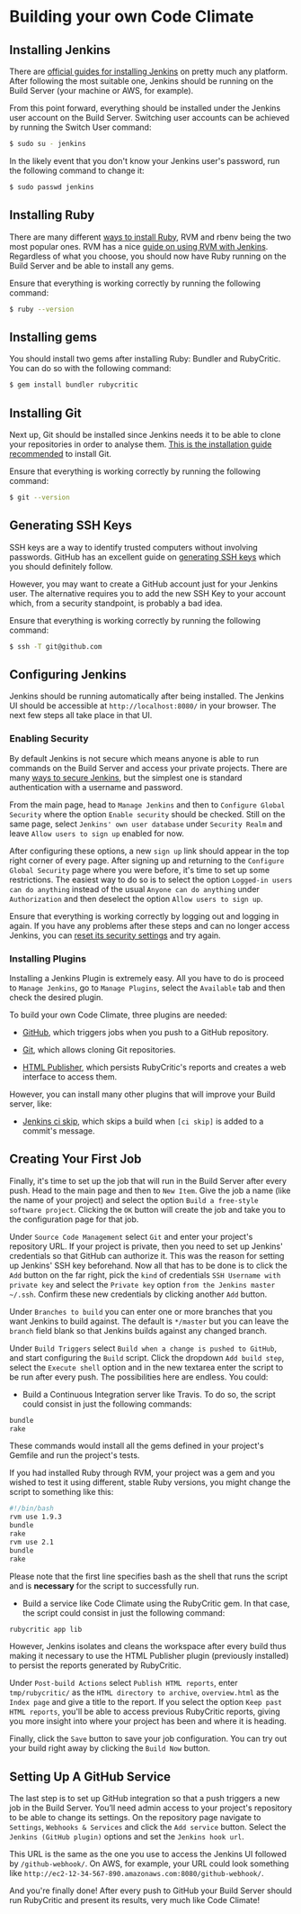 # Building your own Code Climate

## Installing Jenkins

There are [official guides for installing Jenkins][1] on pretty much any platform. After following the most suitable one, Jenkins should be running on the Build Server (your machine or AWS, for example).

From this point forward, everything should be installed under the Jenkins user account on the Build Server. Switching user accounts can be achieved by running the Switch User command:

```bash
$ sudo su - jenkins
```

In the likely event that you don't know your Jenkins user's password, run the following command to change it:

```bash
$ sudo passwd jenkins
```

## Installing Ruby

There are many different [ways to install Ruby][2], RVM and rbenv being the two most popular ones. RVM has a nice [guide on using RVM with Jenkins][3]. Regardless of what you choose, you should now have Ruby running on the Build Server and be able to install any gems.

Ensure that everything is working correctly by running the following command:

```bash
$ ruby --version
```

## Installing gems

You should install two gems after installing Ruby: Bundler and RubyCritic. You can do so with the following command:

```bash
$ gem install bundler rubycritic
```

## Installing Git

Next up, Git should be installed since Jenkins needs it to be able to clone your repositories in order to analyse them. [This is the installation guide recommended][4] to install Git.

Ensure that everything is working correctly by running the following command:

```bash
$ git --version
```

## Generating SSH Keys

SSH keys are a way to identify trusted computers without involving passwords. GitHub has an excellent guide on [generating SSH keys][5] which you should definitely follow.

However, you may want to create a GitHub account just for your Jenkins user. The alternative requires you to add the new SSH Key to your account which, from a security standpoint, is probably a bad idea.

Ensure that everything is working correctly by running the following command:

```bash
$ ssh -T git@github.com
```

## Configuring Jenkins

Jenkins should be running automatically after being installed. The Jenkins UI should be accessible at `http://localhost:8080/` in your browser. The next few steps all take place in that UI.

### Enabling Security

By default Jenkins is not secure which means anyone is able to run commands on the Build Server and access your private projects. There are many [ways to secure Jenkins][6], but the simplest one is standard authentication with a username and password.

From the main page, head to `Manage Jenkins` and then to `Configure Global Security` where the option `Enable security` should be checked. Still on the same page, select `Jenkins' own user database` under `Security Realm` and leave `Allow users to sign up` enabled for now.

After configuring these options, a new `sign up` link should appear in the top right corner of every page. After signing up and returning to the `Configure Global Security` page where you were before, it's time to set up some restrictions. The easiest way to do so is to select the option `Logged-in users can do anything` instead of the usual `Anyone can do anything` under `Authorization` and then deselect the option `Allow users to sign up`.

Ensure that everything is working correctly by logging out and logging in again. If you have any problems after these steps and can no longer access Jenkins, you can [reset its security settings][7] and try again.

### Installing Plugins

Installing a Jenkins Plugin is extremely easy. All you have to do is proceed to `Manage Jenkins`, go to `Manage Plugins`, select the `Available` tab and then check the desired plugin.

To build your own Code Climate, three plugins are needed:

  * [GitHub][8], which triggers jobs when you push to a GitHub repository.

  * [Git][9], which allows cloning Git repositories.

  * [HTML Publisher][10], which persists RubyCritic's reports and creates a web interface to access them.

However, you can install many other plugins that will improve your Build server, like:

  * [Jenkins ci skip][11], which skips a build when `[ci skip]` is added to a commit's message.

## Creating Your First Job

Finally, it's time to set up the job that will run in the Build Server after every push. Head to the main page and then to `New Item`. Give the job a name (like the name of your project) and select the option `Build a free-style software project`. Clicking the `OK` button will create the job and take you to the configuration page for that job.

Under `Source Code Management` select `Git` and enter your project's repository URL. If your project is private, then you need to set up Jenkins' credentials so that GitHub can authorize it. This was the reason for setting up Jenkins' SSH key beforehand. Now all that has to be done is to click the `Add` button on the far right, pick the `kind` of credentials `SSH Username with private key` and select the `Private key` option `from the Jenkins master ~/.ssh`. Confirm these new credentials by clicking another `Add` button.

Under `Branches to build` you can enter one or more branches that you want Jenkins to build against. The default is `*/master` but you can leave the `branch` field blank so that Jenkins builds against any changed branch.

Under `Build Triggers` select `Build when a change is pushed to GitHub`, and start configuring the `Build` script. Click the dropdown `Add build step`, select the `Execute shell` option and in the new textarea enter the script to be run after every push. The possibilities here are endless. You could:

  * Build a Continuous Integration server like Travis. To do so, the script could consist in just the following commands:

  ```bash
  bundle
  rake
  ```

  These commands would install all the gems defined in your project's Gemfile and run the project's tests.

  If you had installed Ruby through RVM, your project was a gem and you wished to test it using different, stable Ruby versions, you might change the script to something like this:

  ```bash
  #!/bin/bash
  rvm use 1.9.3
  bundle
  rake
  rvm use 2.1
  bundle
  rake
  ```

  Please note that the first line specifies bash as the shell that runs the script and is **necessary** for the script to successfully run.

  * Build a service like Code Climate using the RubyCritic gem. In that case, the script could consist in just the following command:

  ```bash
  rubycritic app lib
  ```

  However, Jenkins isolates and cleans the workspace after every build thus making it necessary to use the HTML Publisher plugin (previously installed) to persist the reports generated by RubyCritic.

  Under `Post-build Actions` select `Publish HTML reports`, enter `tmp/rubycritic/` as the `HTML directory to archive`, `overview.html` as the `Index page` and give a title to the report. If you select the option `Keep past HTML reports`, you'll be able to access previous RubyCritic reports, giving you more insight into where your project has been and where it is heading.

Finally, click the `Save` button to save your job configuration. You can try out your build right away by clicking the `Build Now` button.

## Setting Up A GitHub Service

The last step is to set up GitHub integration so that a push triggers a new job in the Build Server. You’ll need admin access to your project's repository to be able to change its settings. On the repository page navigate to `Settings`, `Webhooks & Services` and click the `Add service` button. Select the `Jenkins (GitHub plugin)` options and set the `Jenkins hook url`.

This URL is the same as the one you use to access the Jenkins UI followed by `/github-webhook/`. On AWS, for example, your URL could look something like `http://ec2-12-34-567-890.amazonaws.com:8080/github-webhook/`.

And you're finally done! After every push to GitHub your Build Server should run RubyCritic and present its results, very much like Code Climate!

[1]: https://wiki.jenkins-ci.org/display/JENKINS/Installing+Jenkins
[2]: https://www.ruby-lang.org/en/installation/
[3]: https://rvm.io/integration/jenkins
[4]: http://git-scm.com/book/en/Getting-Started-Installing-Git
[5]: https://help.github.com/articles/generating-ssh-keys
[6]: https://wiki.jenkins-ci.org/display/JENKINS/Securing+Jenkins
[7]: https://wiki.jenkins-ci.org/display/JENKINS/Disable+security
[8]: https://wiki.jenkins-ci.org/display/JENKINS/GitHub+Plugin
[9]: https://wiki.jenkins-ci.org/display/JENKINS/Git+Plugin
[10]: https://wiki.jenkins-ci.org/display/JENKINS/HTML+Publisher+Plugin
[11]: https://github.com/banyan/jenkins-ci-skip-plugin
